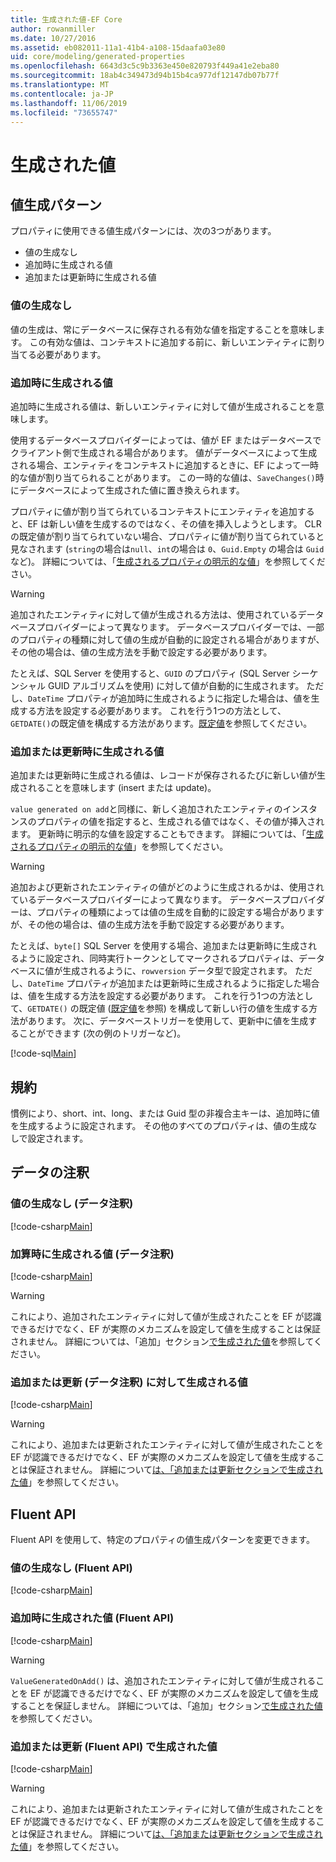 ```yaml
---
title: 生成された値-EF Core
author: rowanmiller
ms.date: 10/27/2016
ms.assetid: eb082011-11a1-41b4-a108-15daafa03e80
uid: core/modeling/generated-properties
ms.openlocfilehash: 6643d3c5c9b3363e450e820793f449a41e2eba80
ms.sourcegitcommit: 18ab4c349473d94b15b4ca977df12147db07b77f
ms.translationtype: MT
ms.contentlocale: ja-JP
ms.lasthandoff: 11/06/2019
ms.locfileid: "73655747"
---
```

# <a name="generated-values"></a>生成された値

## <a name="value-generation-patterns"></a>値生成パターン

プロパティに使用できる値生成パターンには、次の3つがあります。

* 値の生成なし
* 追加時に生成される値
* 追加または更新時に生成される値

### <a name="no-value-generation"></a>値の生成なし

値の生成は、常にデータベースに保存される有効な値を指定することを意味します。 この有効な値は、コンテキストに追加する前に、新しいエンティティに割り当てる必要があります。

### <a name="value-generated-on-add"></a>追加時に生成される値

追加時に生成される値は、新しいエンティティに対して値が生成されることを意味します。

使用するデータベースプロバイダーによっては、値が EF またはデータベースでクライアント側で生成される場合があります。 値がデータベースによって生成される場合、エンティティをコンテキストに追加するときに、EF によって一時的な値が割り当てられることがあります。 この一時的な値は、`SaveChanges()`時にデータベースによって生成された値に置き換えられます。

プロパティに値が割り当てられているコンテキストにエンティティを追加すると、EF は新しい値を生成するのではなく、その値を挿入しようとします。 CLR の既定値が割り当てられていない場合、プロパティに値が割り当てられていると見なされます (`string`の場合は`null`、`int`の場合は `0`、`Guid.Empty` の場合は `Guid`など)。 詳細については、「[生成されるプロパティの明示的な値](../saving/explicit-values-generated-properties.md)」を参照してください。

> [!WARNING]  
> 追加されたエンティティに対して値が生成される方法は、使用されているデータベースプロバイダーによって異なります。 データベースプロバイダーでは、一部のプロパティの種類に対して値の生成が自動的に設定される場合がありますが、その他の場合は、値の生成方法を手動で設定する必要があります。
>
> たとえば、SQL Server を使用すると、`GUID` のプロパティ (SQL Server シーケンシャル GUID アルゴリズムを使用) に対して値が自動的に生成されます。 ただし、`DateTime` プロパティが追加時に生成されるように指定した場合は、値を生成する方法を設定する必要があります。 これを行う1つの方法として、`GETDATE()`の既定値を構成する方法があります。[既定値](relational/default-values.md)を参照してください。

### <a name="value-generated-on-add-or-update"></a>追加または更新時に生成される値

追加または更新時に生成される値は、レコードが保存されるたびに新しい値が生成されることを意味します (insert または update)。

`value generated on add`と同様に、新しく追加されたエンティティのインスタンスのプロパティの値を指定すると、生成される値ではなく、その値が挿入されます。 更新時に明示的な値を設定することもできます。 詳細については、「[生成されるプロパティの明示的な値](../saving/explicit-values-generated-properties.md)」を参照してください。

> [!WARNING]
> 追加および更新されたエンティティの値がどのように生成されるかは、使用されているデータベースプロバイダーによって異なります。 データベースプロバイダーは、プロパティの種類によっては値の生成を自動的に設定する場合がありますが、その他の場合は、値の生成方法を手動で設定する必要があります。
>
> たとえば、`byte[]` SQL Server を使用する場合、追加または更新時に生成されるように設定され、同時実行トークンとしてマークされるプロパティは、データベースに値が生成されるように、`rowversion` データ型で設定されます。 ただし、`DateTime` プロパティが追加または更新時に生成されるように指定した場合は、値を生成する方法を設定する必要があります。 これを行う1つの方法として、`GETDATE()` の既定値 ([既定値](relational/default-values.md)を参照) を構成して新しい行の値を生成する方法があります。 次に、データベーストリガーを使用して、更新中に値を生成することができます (次の例のトリガーなど)。
>
> [!code-sql[Main](../../../samples/core/Modeling/FluentAPI/ValueGeneratedOnAddOrUpdate.sql)]

## <a name="conventions"></a>規約

慣例により、short、int、long、または Guid 型の非複合主キーは、追加時に値を生成するように設定されます。 その他のすべてのプロパティは、値の生成なしで設定されます。

## <a name="data-annotations"></a>データの注釈

### <a name="no-value-generation-data-annotations"></a>値の生成なし (データ注釈)

[!code-csharp[Main](../../../samples/core/Modeling/DataAnnotations/ValueGeneratedNever.cs#Sample)]

### <a name="value-generated-on-add-data-annotations"></a>加算時に生成される値 (データ注釈)

[!code-csharp[Main](../../../samples/core/Modeling/DataAnnotations/ValueGeneratedOnAdd.cs#Sample)]

> [!WARNING]  
> これにより、追加されたエンティティに対して値が生成されたことを EF が認識できるだけでなく、EF が実際のメカニズムを設定して値を生成することは保証されません。 詳細については、「追加」セクション[で生成された値](#value-generated-on-add)を参照してください。

### <a name="value-generated-on-add-or-update-data-annotations"></a>追加または更新 (データ注釈) に対して生成される値

[!code-csharp[Main](../../../samples/core/Modeling/DataAnnotations/ValueGeneratedOnAddOrUpdate.cs#Sample)]

> [!WARNING]  
> これにより、追加または更新されたエンティティに対して値が生成されたことを EF が認識できるだけでなく、EF が実際のメカニズムを設定して値を生成することは保証されません。 詳細について[は、「追加または更新セクションで生成された値](#value-generated-on-add-or-update)」を参照してください。

## <a name="fluent-api"></a>Fluent API

Fluent API を使用して、特定のプロパティの値生成パターンを変更できます。

### <a name="no-value-generation-fluent-api"></a>値の生成なし (Fluent API)

[!code-csharp[Main](../../../samples/core/Modeling/FluentAPI/ValueGeneratedNever.cs#Sample)]

### <a name="value-generated-on-add-fluent-api"></a>追加時に生成された値 (Fluent API)

[!code-csharp[Main](../../../samples/core/Modeling/FluentAPI/ValueGeneratedOnAdd.cs#Sample)]

> [!WARNING]  
> `ValueGeneratedOnAdd()` は、追加されたエンティティに対して値が生成されることを EF が認識できるだけでなく、EF が実際のメカニズムを設定して値を生成することを保証しません。  詳細については、「追加」セクション[で生成された値](#value-generated-on-add)を参照してください。

### <a name="value-generated-on-add-or-update-fluent-api"></a>追加または更新 (Fluent API) で生成された値

[!code-csharp[Main](../../../samples/core/Modeling/FluentAPI/ValueGeneratedOnAddOrUpdate.cs#Sample)]

> [!WARNING]  
> これにより、追加または更新されたエンティティに対して値が生成されたことを EF が認識できるだけでなく、EF が実際のメカニズムを設定して値を生成することは保証されません。 詳細について[は、「追加または更新セクションで生成された値](#value-generated-on-add-or-update)」を参照してください。
